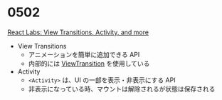# 0502

[React Labs: View Transitions, Activity, and more](https://react.dev/blog/2025/04/23/react-labs-view-transitions-activity-and-more)

- View Transitions
  - アニメーションを簡単に追加できる API
  - 内部的には [ViewTransition](https://developer.mozilla.org/ja/docs/Web/API/ViewTransition) を使用している
- Activity
  - `<Activity>` は、UI の一部を表示・非表示にする API
  - 非表示になっている時、マウントは解除されるが状態は保存される